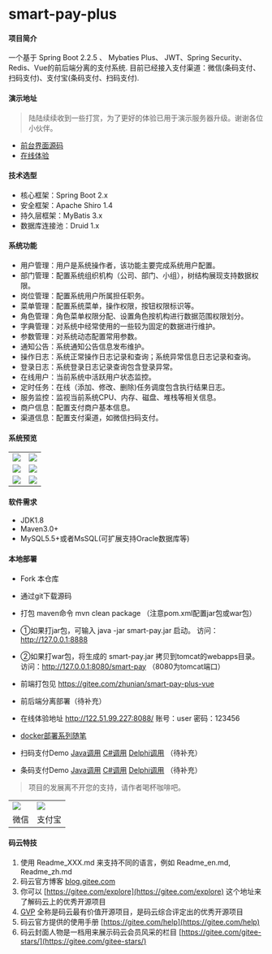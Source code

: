 # smart-pay-plus 

#### 项目简介
一个基于 Spring Boot 2.2.5 、 Mybaties Plus、 JWT、Spring Security、Redis、Vue的前后端分离的支付系统.
目前已经接入支付渠道：微信(条码支付、扫码支付)、支付宝(条码支付、扫码支付).

#### 演示地址
> 陆陆续续收到一些打赏，为了更好的体验已用于演示服务器升级。谢谢各位小伙伴。
- [前台界面源码](https://gitee.com/zhunian/smart-pay-plus-vue)
- [在线体验](http://122.51.99.227:8088/)

#### 技术选型
- 核心框架：Spring Boot 2.x
- 安全框架：Apache Shiro 1.4
- 持久层框架：MyBatis 3.x
- 数据库连接池：Druid 1.x

#### 系统功能
- 用户管理：用户是系统操作者，该功能主要完成系统用户配置。
- 部门管理：配置系统组织机构（公司、部门、小组），树结构展现支持数据权限。
- 岗位管理：配置系统用户所属担任职务。
- 菜单管理：配置系统菜单，操作权限，按钮权限标识等。
- 角色管理：角色菜单权限分配、设置角色按机构进行数据范围权限划分。
- 字典管理：对系统中经常使用的一些较为固定的数据进行维护。
- 参数管理：对系统动态配置常用参数。
- 通知公告：系统通知公告信息发布维护。
- 操作日志：系统正常操作日志记录和查询；系统异常信息日志记录和查询。
- 登录日志：系统登录日志记录查询包含登录异常。
- 在线用户：当前系统中活跃用户状态监控。
- 定时任务：在线（添加、修改、删除)任务调度包含执行结果日志。
- 服务监控：监视当前系统CPU、内存、磁盘、堆栈等相关信息。
- 商户信息：配置支付商户基本信息。
- 渠道信息：配置支付渠道，如微信扫码支付。

#### 系统预览
<table>
    <tr>
        <td><img src="https://images.gitee.com/uploads/images/2020/0404/210648_7884cb8c_535810.jpeg"/></td>
        <td><img src="https://images.gitee.com/uploads/images/2020/0404/210719_980450a5_535810.jpeg"/></td>
    </tr>
    <tr>
        <td><img src="https://images.gitee.com/uploads/images/2020/0404/210729_26a6d8ca_535810.jpeg"/></td>
        <td><img src="https://images.gitee.com/uploads/images/2020/0404/210745_39283dd3_535810.jpeg"/></td>
    </tr>
    <tr>
        <td><img src="https://images.gitee.com/uploads/images/2020/0404/210754_2b564945_535810.jpeg"/></td>
        <td><img src="https://images.gitee.com/uploads/images/2020/0404/210802_47511828_535810.jpeg"/></td>
    </tr>
</table>

#### 软件需求
- JDK1.8
- Maven3.0+
- MySQL5.5+或者MsSQL(可扩展支持Oracle数据库等)

#### 本地部署

- Fork 本仓库
- 通过git下载源码
- 打包 maven命令 mvn clean package （注意pom.xml配置jar包或war包）
- ①如果打jar包，可输入 java -jar smart-pay.jar 启动。 访问：http://127.0.0.1:8888
- ②如果打war包，将生成的 smart-pay.jar 拷贝到tomcat的webapps目录。 访问：http://127.0.0.1:8080/smart-pay （8080为tomcat端口）

- 前端打包见 https://gitee.com/zhunian/smart-pay-plus-vue

- 前后端分离部署（待补充）
- 在线体验地址 http://122.51.99.227:8088/ 账号：user 密码：123456

- [docker部署系列随笔](https://www.cnblogs.com/zhunian/p/12602949.html)

- 扫码支付Demo [Java调用](https://gitee.com/zhunian/smart-pay-plus/) [C#调用](https://gitee.com/zhunian/smart-pay-plus/) [Delphi调用](https://gitee.com/zhunian/smart-pay-plus/) （待补充）
- 条码支付Demo [Java调用](https://gitee.com/zhunian/smart-pay-plus/) [C#调用](https://gitee.com/zhunian/smart-pay-plus/) [Delphi调用](https://gitee.com/zhunian/smart-pay-plus/) （待补充）

>项目的发展离不开您的支持，请作者喝杯咖啡吧。

<table>
    <tr>
        <td><img src="https://images.gitee.com/uploads/images/2020/0404/212505_384f0630_535810.png"/></td>
        <td><img src="https://images.gitee.com/uploads/images/2020/0404/212518_d36802e0_535810.png"/></td>
    </tr>
    <tr>
        <td align="center">微信</td>
        <td align="center">支付宝</td>
    </tr>
</table>

#### 码云特技

1.  使用 Readme\_XXX.md 来支持不同的语言，例如 Readme\_en.md, Readme\_zh.md
2.  码云官方博客 [blog.gitee.com](https://blog.gitee.com)
3.  你可以 [https://gitee.com/explore](https://gitee.com/explore) 这个地址来了解码云上的优秀开源项目
4.  [GVP](https://gitee.com/gvp) 全称是码云最有价值开源项目，是码云综合评定出的优秀开源项目
5.  码云官方提供的使用手册 [https://gitee.com/help](https://gitee.com/help)
6.  码云封面人物是一档用来展示码云会员风采的栏目 [https://gitee.com/gitee-stars/](https://gitee.com/gitee-stars/)
